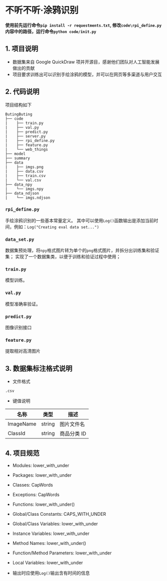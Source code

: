 # 不听不听·涂鸦识别
**使用前先运行命令`pip install -r requestments.txt`, 修改`code\rpi_define.py`内容中的路径，运行命令`python code/init.py`**

## 1. 项目说明
- 数据集来自 Google QuickDraw 项并开源目，感谢他们团队对人工智能发展做出的贡献
- 项目要求训练出可以识别手绘涂鸦的模型，并可以在网页等多渠道与用户交互


## 2. 代码说明
项目结构如下
```
ButingButing
├── code                         
|    ├── train.py                  
|    ├── val.py
|    ├── predict.py               
|    ├── server.py               
|    ├── rpi_define.py               
|    ├── feature.py               
|    └── web_things         
├── model
├── summary
├── data
|    ├── imgs.png
|    ├── data.csv
|    ├── train.csv
|    └── val.csv
├── data_npy
|    └── imgs.npy 
├── data_ndjson
|    └── imgs.ndjson    
```          
             

### `rpi_define.py`
手绘涂鸦识别的一些基本常量定义。
其中可以使用`Log()`函数输出是添加当前时间，例如：`Log("Creating eval data set...")`

### `data_set.py`
数据集预处理，将`npy`格式图片转为单个的`png`格式图片，并拆分出训练集和验证集；
实现了一个数据集类，以便于训练和验证过程中使用；

### `train.py`
模型训练。

### `val.py`
模型准确率验证。

### `predict.py`
图像识别接口

### `feature.py`
提取相对高清图片


## 3. 数据集标注格式说明
- 文件格式

`.csv`

- 键值说明

|名称|类型|描述|
| --- | --- | --- |
|ImageName|string|图片文件名|
|ClassId|string|商品分类 ID|


## 4. 项目规范
* Modules: lower_with_under
* Packages: lower_with_under	 
* Classes: CapWords
* Exceptions: CapWords	 
* Functions: lower_with_under()
* Global/Class Constants: CAPS_WITH_UNDER
* Global/Class Variables: lower_with_under
* Instance Variables: lower_with_under
* Method Names: lower_with_under()
* Function/Method Parameters: lower_with_under	 
* Local Variables: lower_with_under	 


* 输出时应使用`Log()`输出含有时间的信息